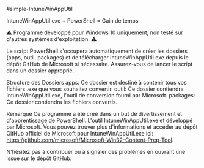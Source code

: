 #simple-IntuneWinAppUtil

IntuneWinAppUtil.exe + PowerShell = Gain de temps

⚠️ Programme développé pour Windows 10 uniquement, non testé sur d'autres systèmes d'exploitation. ⚠️

Le script PowerShell s'occupera automatiquement de créer les dossiers (apps, outil, packages) et de télécharger IntuneWinAppUtil.exe depuis le dépôt GitHub de Microsoft si nécessaire. Assurez-vous de lancer le script dans un dossier approprié.

Structure des Dossiers
apps: Ce dossier est destiné à contenir tous vos fichiers .exe que vous souhaitez convertir.
outil: Ce dossier contiendra IntuneWinAppUtil.exe, l'outil de conversion fourni par Microsoft.
packages: Ce dossier contiendra les fichiers convertis.

Remarque
Ce programme a été créé dans un but de divertissement et d'apprentissage de PowerShell. 
L'outil IntuneWinAppUtil.exe et développé par Microsoft. Vous pouvez trouver plus d'informations et accéder au dépôt GitHub officiel de Microsoft pour IntuneWinAppUtil.exe ici: https://github.com/microsoft/Microsoft-Win32-Content-Prep-Tool.

N'hésitez pas à contribuer ou à signaler des problèmes en ouvrant une issue sur le dépôt GitHub.

